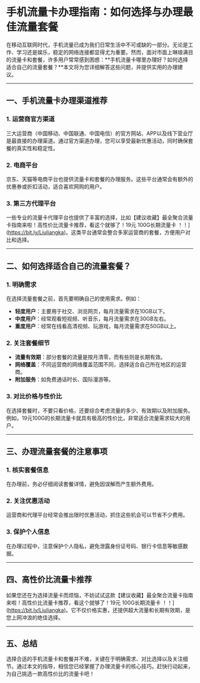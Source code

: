 # 手机流量卡办理指南：如何选择与办理最佳流量套餐

在移动互联网时代，手机流量已成为我们日常生活中不可或缺的一部分。无论是工作、学习还是娱乐，稳定的网络连接都显得尤为重要。然而，面对市面上琳琅满目的流量卡和套餐，许多用户常常感到困惑：**手机流量卡哪里办理好？如何选择适合自己的流量套餐？**本文将为您详细解答这些问题，并提供实用的办理建议。

---

## 一、手机流量卡办理渠道推荐

### 1. 运营商官方渠道
三大运营商（中国移动、中国联通、中国电信）的官方网站、APP以及线下营业厅是最直接的办理渠道。通过官方渠道办理，您可以享受最新优惠活动，同时确保套餐的真实性和稳定性。

### 2. 电商平台
京东、天猫等电商平台也提供流量卡和套餐的办理服务。这些平台通常会有额外的优惠券或折扣活动，适合喜欢网购的用户。

### 3. 第三方代理平台
一些专业的流量卡代理平台也提供了丰富的选择，比如【建议收藏】最全聚合流量卡指南来啦！高性价比流量卡推荐，看这个就够了！19元 100G长期流量卡 ！！](https://bit.ly/Liuliangka)。这类平台通常会整合多家运营商的套餐，方便用户对比和选择。

---

## 二、如何选择适合自己的流量套餐？

### 1. 明确需求
在选择流量套餐之前，首先要明确自己的使用需求。例如：
- **轻度用户**：主要用于社交、浏览网页，每月流量需求在10GB以下。
- **中度用户**：经常观看短视频、听音乐，每月流量需求在30GB左右。
- **重度用户**：经常在线看高清视频、玩游戏，每月流量需求在50GB以上。

### 2. 关注套餐细节
- **流量有效期**：部分套餐的流量是按月清零，而有些则是长期有效。
- **网络覆盖**：不同运营商的网络覆盖范围不同，选择适合自己所在地区的运营商。
- **附加服务**：如免费通话时长、国际漫游等。

### 3. 对比价格与性价比
在选择套餐时，不要只看价格，还要综合考虑流量的多少、有效期以及附加服务。例如，19元100G的长期流量卡就具有极高的性价比，非常适合流量需求较大的用户。

---

## 三、办理流量套餐的注意事项

### 1. 核实套餐信息
在办理前，务必仔细阅读套餐详情，避免因误解而产生额外费用。

### 2. 关注优惠活动
运营商和代理平台经常会推出限时优惠活动，抓住这些机会可以节省不少费用。

### 3. 保护个人信息
在办理过程中，注意保护个人隐私，避免泄露身份证号码、银行卡信息等敏感数据。

---

## 四、高性价比流量卡推荐

如果您还在为选择流量卡而烦恼，不妨试试这款【建议收藏】最全聚合流量卡指南来啦！高性价比流量卡推荐，看这个就够了！19元 100G长期流量卡 ！！](https://bit.ly/Liuliangka)。它不仅价格实惠，还提供超大流量和长期有效期，是您上网冲浪的绝佳选择。

---

## 五、总结

选择合适的手机流量卡和套餐并不难，关键在于明确需求、对比选择以及关注细节。通过本文的指导，相信您已经掌握了办理流量卡的核心技巧。赶快行动起来，为自己挑选一款高性价比的流量卡吧！